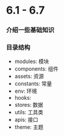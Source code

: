 # 6.1 - 6.7
### 介绍一些基础知识
### 目录结构
* modules: 模块
* components: 组件
* assets: 资源
* constants: 常量
* env: 环境
* hooks: 
* stores: 数据
* utils: 工具类
* apis: 接口
* theme: 主题